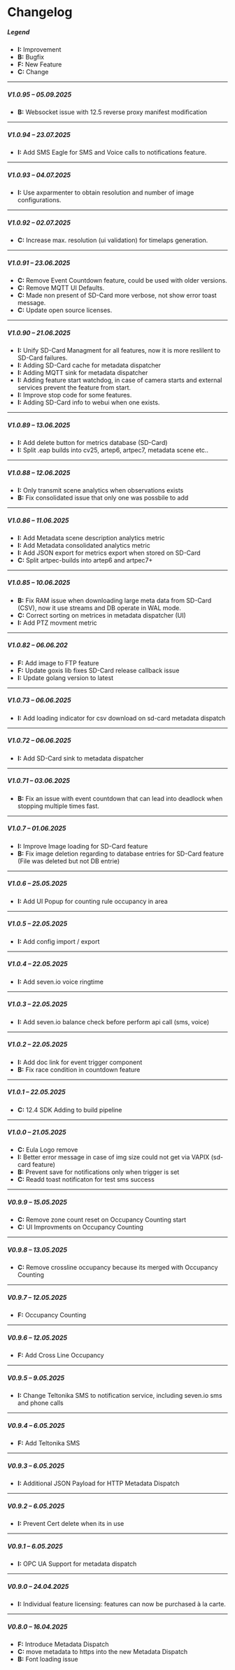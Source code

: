 # Changelog

##### Legend  
- **I:** Improvement  
- **B:** Bugfix 
- **F:** New Feature  
- **C:** Change  

---

##### V1.0.95 – 05.09.2025
- **B:** Websocket issue with 12.5 reverse proxy manifest modification

---

##### V1.0.94 – 23.07.2025
- **I:** Add SMS Eagle for SMS and Voice calls to notifications feature.

---

##### V1.0.93 – 04.07.2025
- **I:** Use axparmenter to obtain resolution and number of image configurations.

---

##### V1.0.92 – 02.07.2025
- **C:** Increase max. resolution (ui validation) for timelaps generation.

---

##### V1.0.91 – 23.06.2025
- **C:** Remove Event Countdown feature, could be used with older versions.
- **C:** Remove MQTT UI Defaults.
- **C:** Made non present of SD-Card more verbose, not show error toast message.
- **C:** Update open source licenses.
  
---

##### V1.0.90 – 21.06.2025
- **I:** Unify SD-Card Managment for all features, now it is more reslilent to SD-Card failures.
- **I:** Adding SD-Card cache for metadata dispatcher
- **I:** Adding MQTT sink for metadata dispatcher
- **I:** Adding feature start watchdog, in case of camera starts and external services prevent the feature from start.
- **I:** Improve stop code for some features.
- **I:** Adding SD-Card info to webui when one exists.
  
---

##### V1.0.89 – 13.06.2025
- **I:** Add delete button for metrics database (SD-Card)
- **I:** Split .eap builds into cv25, artep6, artpec7, metadata scene etc..

---

##### V1.0.88 – 12.06.2025
- **I:** Only transmit scene analytics when observations exists
- **B:** Fix consolidated issue that only one was possbile to add
  
---

##### V1.0.86 – 11.06.2025
- **I:** Add Metadata scene description analytics metric
- **I:** Add Metadata consolidated analytics metric
- **I:** Add JSON export for metrics export when stored on SD-Card
- **C:** Split artpec-builds into artep6 and artpec7+
  
---

##### V1.0.85 – 10.06.2025
- **B:** Fix RAM issue when downloading large meta data from SD-Card (CSV), now it use streams and DB operate in WAL mode.
- **C:** Correct sorting on metrices in metadata dispatcher (UI)
- **I:** Add PTZ movment metric
  
---

##### V1.0.82 – 06.06.202
- **F:** Add image to FTP feature
- **F:** Update goxis lib fixes SD-Card release callback issue
- **I:** Update golang version to latest

---

##### V1.0.73 – 06.06.2025
- **I:** Add loading indicator for csv download on sd-card metadata dispatch

---

##### V1.0.72 – 06.06.2025
- **I:** Add SD-Card sink to metadata dispatcher

---

##### V1.0.71 – 03.06.2025
- **B:** Fix an issue with event countdown that can lead into deadlock when stopping multiple times fast.

---

##### V1.0.7 – 01.06.2025
- **I:** Improve Image loading for SD-Card feature
- **B:** Fix image deletion regarding to database entries for SD-Card feature (File was deleted but not DB entrie)

---


##### V1.0.6 – 25.05.2025
- **I:** Add UI Popup for counting rule occupancy in area

---

##### V1.0.5 – 22.05.2025
- **I:** Add config import / export

---

##### V1.0.4 – 22.05.2025
- **I:** Add seven.io voice ringtime

---

##### V1.0.3 – 22.05.2025
- **I:** Add seven.io balance check before perform api call (sms, voice)

---

##### V1.0.2 – 22.05.2025
- **I:** Add doc link for event trigger component
- **B:** Fix race condition in countdown feature

---

##### V1.0.1 – 22.05.2025
- **C:** 12.4 SDK Adding to build pipeline

---

##### V1.0.0 – 21.05.2025
- **C:** Eula Logo remove
- **I:** Better error message in case of img size could not get via VAPIX (sd-card feature)
- **B:** Prevent save for notifications only when trigger is set
- **C:** Readd toast notificaton for test sms success
  
---

##### V0.9.9 – 15.05.2025
- **C:** Remove zone count reset on Occupancy Counting start
- **C:** UI Improvments on Occupancy Counting

---

##### V0.9.8 – 13.05.2025
- **C:** Remove crossline occupancy because its merged with Occupancy Counting

---

##### V0.9.7 – 12.05.2025
- **F:** Occupancy Counting

---

##### V0.9.6 – 12.05.2025
- **F:** Add Cross Line Occupancy

---

##### V0.9.5 – 9.05.2025
- **I:** Change Teltonika SMS to notification service, including seven.io sms and phone calls

---

##### V0.9.4 – 6.05.2025
- **F:** Add Teltonika SMS

---

##### V0.9.3 – 6.05.2025
- **I:** Additional JSON Payload for HTTP Metadata Dispatch

---

##### V0.9.2 – 6.05.2025
- **I:** Prevent Cert delete when its in use

---

##### V0.9.1 – 6.05.2025
- **I:** OPC UA Support for metadata dispatch

---

##### V0.9.0 – 24.04.2025
- **I:** Individual feature licensing: features can now be purchased à la carte.

---

##### V0.8.0 – 16.04.2025
- **F:** Introduce Metadata Dispatch
- **C:** move metadata to https into the new Metadata Dispatch
- **B:** Font loading issue 

